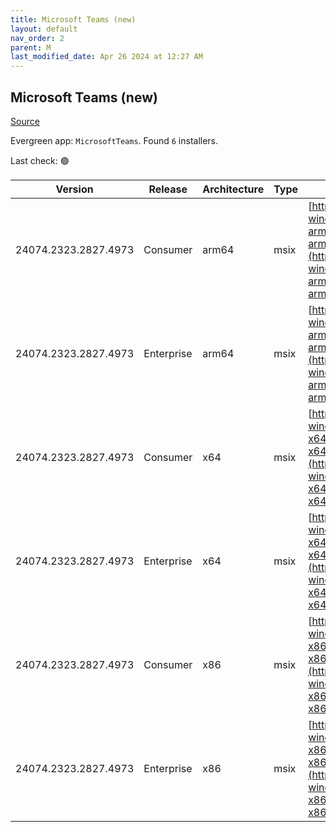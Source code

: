 ```yaml
---
title: Microsoft Teams (new)
layout: default
nav_order: 2
parent: M
last_modified_date: Apr 26 2024 at 12:27 AM
---
```


## Microsoft Teams (new)

[Source](https://www.microsoft.com/teams)

Evergreen app: `MicrosoftTeams`. Found `6` installers.

Last check: 🟢

| Version              | Release    | Architecture | Type | URI                                                                                                                                                                                                                          |
| -------------------- | ---------- | ------------ | ---- | ---------------------------------------------------------------------------------------------------------------------------------------------------------------------------------------------------------------------------- |
| 24074.2323.2827.4973 | Consumer   | arm64        | msix | [https://statics.teams.cdn.office.net/production-windows-arm64/24074.2323.2827.4973/MicrosoftTeams-arm64.msix](https://statics.teams.cdn.office.net/production-windows-arm64/24074.2323.2827.4973/MicrosoftTeams-arm64.msix) |
| 24074.2323.2827.4973 | Enterprise | arm64        | msix | [https://statics.teams.cdn.office.net/production-windows-arm64/24074.2323.2827.4973/MSTeams-arm64.msix](https://statics.teams.cdn.office.net/production-windows-arm64/24074.2323.2827.4973/MSTeams-arm64.msix)               |
| 24074.2323.2827.4973 | Consumer   | x64          | msix | [https://statics.teams.cdn.office.net/production-windows-x64/24074.2323.2827.4973/MicrosoftTeams-x64.msix](https://statics.teams.cdn.office.net/production-windows-x64/24074.2323.2827.4973/MicrosoftTeams-x64.msix)         |
| 24074.2323.2827.4973 | Enterprise | x64          | msix | [https://statics.teams.cdn.office.net/production-windows-x64/24074.2323.2827.4973/MSTeams-x64.msix](https://statics.teams.cdn.office.net/production-windows-x64/24074.2323.2827.4973/MSTeams-x64.msix)                       |
| 24074.2323.2827.4973 | Consumer   | x86          | msix | [https://statics.teams.cdn.office.net/production-windows-x86/24074.2323.2827.4973/MicrosoftTeams-x86.msix](https://statics.teams.cdn.office.net/production-windows-x86/24074.2323.2827.4973/MicrosoftTeams-x86.msix)         |
| 24074.2323.2827.4973 | Enterprise | x86          | msix | [https://statics.teams.cdn.office.net/production-windows-x86/24074.2323.2827.4973/MSTeams-x86.msix](https://statics.teams.cdn.office.net/production-windows-x86/24074.2323.2827.4973/MSTeams-x86.msix)                       |
